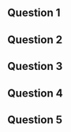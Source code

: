 Question 1
----------


Question 2
----------


Question 3
----------


Question 4
----------


Question 5
----------

